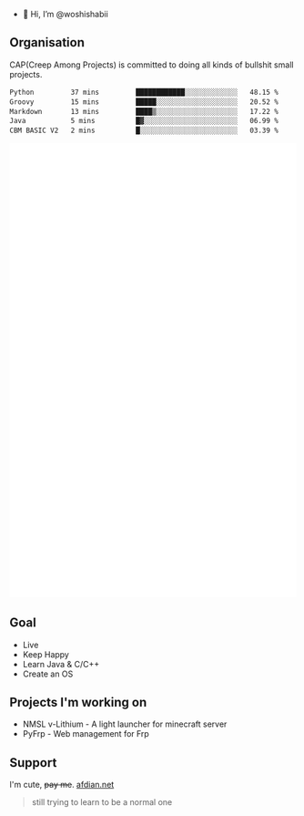 - 👋 Hi, I’m @woshishabii

## Organisation

CAP(Creep Among Projects) is committed to doing all kinds of bullshit small projects.

<!--START_SECTION:waka-->

```txt
Python         37 mins         ████████████░░░░░░░░░░░░░   48.15 %
Groovy         15 mins         █████░░░░░░░░░░░░░░░░░░░░   20.52 %
Markdown       13 mins         ████▒░░░░░░░░░░░░░░░░░░░░   17.22 %
Java           5 mins          █▓░░░░░░░░░░░░░░░░░░░░░░░   06.99 %
CBM BASIC V2   2 mins          █░░░░░░░░░░░░░░░░░░░░░░░░   03.39 %
```

<!--END_SECTION:waka-->

![card](https://github.com/woshishabii/netease-cloud-music-card/blob/main/card.svg)

## Goal
- Live
- Keep Happy
- Learn Java & C/C++
- Create an OS

## Projects I'm working on

- NMSL v-Lithium - A light launcher for minecraft server
- PyFrp - Web management for Frp


## Support
I'm cute, ~~pay me~~.
[afdian.net](https://afdian.net/a/woshishabi)

> still trying to learn to be a normal one

<!---
woshishabii/woshishabii is a ✨ special ✨ repository because its `README.md` (this file) appears on your GitHub profile.
You can click the Preview link to take a look at your changes.
--->
